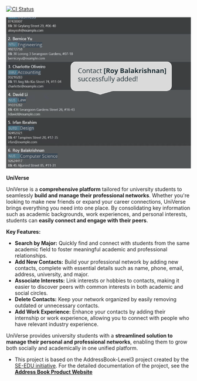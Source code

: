 [![CI Status](https://github.com/se-edu/addressbook-level3/workflows/Java%20CI/badge.svg)](https://github.com/AY2425S1-CS2103T-T17-1/tp/actions)

![Ui](docs/images/Ui.png)

**UniVerse**

UniVerse is a **comprehensive platform** tailored for university students to seamlessly **build and manage their professional networks**. Whether you're looking to make new friends or expand your career connections, UniVerse brings everything you need into one place. By consolidating key information such as academic backgrounds, work experiences, and personal interests, students can **easily connect and engage with their peers**.

**Key Features:**
 
  * **Search by Major:** Quickly find and connect with students from the same academic field to foster meaningful academic and professional relationships.
  * **Add New Contacts:** Build your professional network by adding new contacts, complete with essential details such as name, phone, email, address, university, and major.
  * **Associate Interests:** Link interests or hobbies to contacts, making it easier to discover peers with common interests in both academic and social circles.
  * **Delete Contacts:** Keep your network organized by easily removing outdated or unnecessary contacts.
  * **Add Work Experience:** Enhance your contacts by adding their internship or work experience, allowing you to connect with people who have relevant industry experience.

UniVerse provides university students with a **streamlined solution to manage their personal and professional networks**, enabling them to grow both socially and academically in one unified platform.

* This project is based on the AddressBook-Level3 project created by the [SE-EDU initiative](https://se-education.org). For the detailed documentation of the project, see the **[Address Book Product Website](https://se-education.org/addressbook-level3)**
